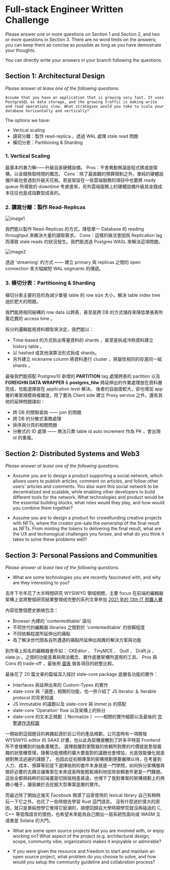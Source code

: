 # Full-stack Engineer Written Challenge

Please answer one or more questions on Section 1 and Section 2, and two or more questions in Section 3. There are no word limits on the answers; you can keep them as concise as possible as long as you have demostrate your thoughts.

You can directly write your answers in your branch following the questions.

## Section 1: Architectural Design

*Please answer at lease one of the following questions.*

```
Assume that you have an application that is growing very fast. It uses PostgreSQL as data storage, and the growing traffic is making write and read operations slow. What strategies would you take to scale your database horizontally and vertically?
```

The options we have:

* Vertical scaling
* 讀寫分離：製作 read-replica ，透過 WAL 處理 stale read 問題
* 橫切分表：Partitioning & Sharding

### 1. Vertical Scaling

最基本的暴力解——升級自家硬體設備。
Pros：不會異動無論是程式碼或是架構，以金錢換取時間的概念。
Cons：除了最直觀的預算限制之外，單純的硬體設備升級也會遇到升級天花板。若是架設在一些雲端服務的項目中也要將 ready queue 所導致的 downtime 考慮進來，另外雲端服務上的硬體設備升級其金錢成本往往也是成指數型成長的。

### 2. 讀寫分離：製作 Read-Replicas

![image1](https://i.imgur.com/ZlVsNf0.png)

我們能以製作 Read-Replicas 的方式，降低單一 Database 的 reading throughput 來解決大量的讀取需求。
Cons：這樣的做法會因爲 Replication lag 而導致 stale reads 的狀況發生。我們能透過 Postgres WASL 來解決這項問題。

![image2](https://i.imgur.com/n88PXFK.png)

透過 'streaming' 的方式 —— 建立 primary 與 replicas 之間的 open connection 來大幅縮短 WAL segmants 的傳遞。

### 3. 橫切分表：Partitioning & Sharding

橫切分表主要的目的為減少單張 table 的 row size 大小，解決 table index tree 過於肥大的問題。

我們能將相同結構的 row data 以跨表，甚至是跨 DB 的方式儲存來降低單張表所需花費的 access time 。

拆分的邏輯能視資料類型來決定，我們能以：

* Time-based 的方式拆出等量資料的 shards ，甚至是拆成冷熱資料建立 history table 。
* 以 hashed 或其他演算法形式拆成 shards。
* 另外建立 nickname column 將資料進行 cluster ，將屬性相同的存進同一組 shards 。

最後我們能搭配 Postgres10 新增的 **PARTITION** tag 處理跨表的 partition 以及 **FOREIGHN DATA WRAPPER** & **postgres_fdw** 將延伸出的作業處理放在資料層完成，也能選擇放在 application level 解決。
後者的自由度較大，卻也增加 app 層的專案規模與複雜度，除了要為 Client side 建立 Proxy service 之外，還有其他的延伸問題諸如：

* 跨 DB 的關聯查詢 —— join 的問題
* 跨 DB 的分散式事務處理
* 排序與分頁的相關問題
* 分散式的 ID 處理 —— 無法只靠 table id auto increment 作為 PK ，會出現 id 的重複。

## Section 2: Distributed Systems and Web3

*Please answer at lease one of the following questions.*

* Assume you are to design a product supporting a social network, which allows users to publish articles, comment on articles, and follow other users' articles and comments. You also want this social network to be decentralized and scalable, while enabling other developers to build different tools for the network. What technologies and product would be the essential building blocks, what roles would they play, and how would you combine them together?

* Assume you are to design a product for crowdfunding creative projects with NFTs, where the creator pre-sale the ownership of the final result as NFTs. From minting the tokens to delivering the final result, what are the UX and techonogical challenges you forsee, and what do you think it takes to solve these problems well?

## Section 3: Personal Passions and Communities

*Please answer at lease two of the following questions.*

* What are some technologies you are recently fascinated with, and why are they interesting to you?

去年下半年花了大半時間研究 WYSIWYG 領域相關，主要 focus 在前端的編輯器架構上並將整個研究結果整理成完整的系列文章參加 [2021 年的 13th IT 邦鐵人賽](https://ithelp.ithome.com.tw/users/20139359/ironman/4447)

內容從整個歷史脈絡包含：

* Browser 內建的 'contenteditable' 語句
* 不同世代的編輯器 libraries 之間對於 'contenteditable' 的依賴程度
* 不同依賴程度所延伸出的痛點
* 為了解決世代間各自所遭遇的痛點所延伸出相異的解決方案與功能

到市場上知名的編輯器套件如： CKEditor 、 TinyMCE 、 Quill 、 Draft.js 、 slate.js 。之間的功能差異與用法概念、實作底層架構所選用的工具、 Pros 與 Cons 的 trade-off ，最後用 [圖表](https://ithelp.ithome.com.tw/articles/10270422) 做各項目的統整比較。

最後花了 20 篇文章的篇幅深入探討 slate-core package 底層各功能的實作：

* Interfaces 與延伸出來的 Custom-Types 的實作
* slate-core 與『遍歷』相關的功能，也一併介紹了 JS Iterator ＆ Iterable protocol 的背景知識
* JS Immutable 的議題以及 slate-core 與 immer.js 的搭配
* slate-core 'Operation' flow 以及架構上的拆分
* slate-core 的文本正規劃（ Normalize ）——相關的實作細節以及最後的 [完整運作流程圖](https://ithelp.ithome.com.tw/articles/10279617)

一開始對這個題目的興趣起源於前公司的產品規劃，公司當時有一項開發 WYSIWYG editor 的 SAAS 計畫，也以此為契機接觸到了許多平時寫 Frontend 所不會接觸到的抽象畫概念。
選擇脫離對瀏覽器的依賴所對應的代價就是愈發複雜的狀態機管理，隨著功能規模的擴大要面對的議題也會增加，光是效能優化就是絕對無法逃避的課題了。
也因此從初期專案的架構規劃便要嚴陣以待，在考量到人力、成本、預算等前提下選擇依附的套件本身就是一門學問，如何拆分架構層與做好必要的去耦合讓專案在未來成長時能輕鬆順利地拔除依賴套件更是一門難題。
這些全都與純粹的前端畫面切排版相差甚遠，也埋下了我對專案的架構規劃上的興趣小種子，讓我樂於去挖掘大型專案底層的實作。

而最近除了開始近幾天 Facebook 開源了自家使用的 lexical library 自己有稍稍玩一下它之外，也花了一些時間去學習 Rust 這門語言。
沒有什麼過於偉大的原因，就只是單純想學它覺得它挺潮的，順便回歸自大學時期學完就沒再碰過的 C, C++ 等低階語言的懷抱，也希望未來能為自己開出一扇系統性面向或 WASM 又或者是 Solana 的大門。

* What are some open source projects that you are involved with, or enjoy working on? What aspect of the project (e.g. architectural design, scope, community vibe, organization) makes it enjoyable or admirable?

* If you were given the resource and freedom to start and maintain an open source project, what problem do you choose to solve, and how would you setup the community guideline and collabration process?
